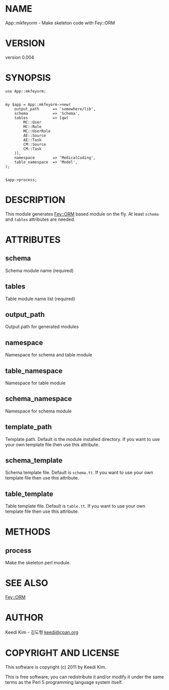 # NAME

App::mkfeyorm - Make skeleton code with Fey::ORM

# VERSION

version 0.004

# SYNOPSIS

    use App::mkfeyorm;
    

    my $app = App::mkfeyorm->new(
        output_path      => 'somewhere/lib',
        schema           => 'Schema',
        tables           => [qw(
            MC::User
            MC::Role
            MC::UserRole
            AE::Source
            AE::Task
            CM::Source
            CM::Task
        )],
        namespace        => 'MedicalCoding',
        table_namespace  => 'Model',
    );
    

    $app->process;

# DESCRIPTION

This module generates [Fey::ORM](http://search.cpan.org/perldoc?Fey::ORM) based module on the fly.
At least `schema` and `tables` attributes are needed.

# ATTRIBUTES

## schema

Schema module name (required)

## tables

Table module name list (required)

## output_path

Output path for generated modules

## namespace

Namespace for schema and table module

## table_namespace

Namespace for table module

## schema_namespace

Namespace for schema module

## template_path

Template path. Default is the module installed directory.
If you want to use your own template file then use this attribute.

## schema_template

Schema template file. Default is `schema.tt`.
If you want to use your own template file then use this attribute.

## table_template

Table template file. Default is `table.tt`.
If you want to use your own template file then use this attribute.

# METHODS

## process

Make the skeleton perl module.

# SEE ALSO

[Fey::ORM](http://search.cpan.org/perldoc?Fey::ORM)

# AUTHOR

Keedi Kim - 김도형 <keedi@cpan.org>

# COPYRIGHT AND LICENSE

This software is copyright (c) 2011 by Keedi Kim.

This is free software; you can redistribute it and/or modify it under
the same terms as the Perl 5 programming language system itself.